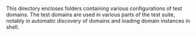 This directory encloses folders containing various configurations
of test domains. The test domains are used in various parts of
the test suite, notably in automatic discovery of domains and 
loading domain instances in shell.